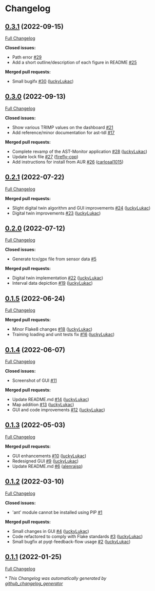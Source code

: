 # Changelog

## [0.3.1](https://github.com/firefly-cpp/AST-Monitor/tree/0.3.1) (2022-09-15)

[Full Changelog](https://github.com/firefly-cpp/AST-Monitor/compare/0.3.0...0.3.1)

**Closed issues:**

- Path error [\#29](https://github.com/firefly-cpp/AST-Monitor/issues/29)
- Add a short outline/description of each figure in README [\#25](https://github.com/firefly-cpp/AST-Monitor/issues/25)

**Merged pull requests:**

- Small bugifx [\#30](https://github.com/firefly-cpp/AST-Monitor/pull/30) ([luckyLukac](https://github.com/luckyLukac))

## [0.3.0](https://github.com/firefly-cpp/AST-Monitor/tree/0.3.0) (2022-09-13)

[Full Changelog](https://github.com/firefly-cpp/AST-Monitor/compare/0.2.1...0.3.0)

**Closed issues:**

- Show various TRIMP values on the dashboard [\#21](https://github.com/firefly-cpp/AST-Monitor/issues/21)
- Add reference/minor documentation for ast-tdl [\#17](https://github.com/firefly-cpp/AST-Monitor/issues/17)

**Merged pull requests:**

- Complete revamp of the AST-Monitor application [\#28](https://github.com/firefly-cpp/AST-Monitor/pull/28) ([luckyLukac](https://github.com/luckyLukac))
- Update lock file [\#27](https://github.com/firefly-cpp/AST-Monitor/pull/27) ([firefly-cpp](https://github.com/firefly-cpp))
- Add instructions for install from AUR [\#26](https://github.com/firefly-cpp/AST-Monitor/pull/26) ([carlosal1015](https://github.com/carlosal1015))

## [0.2.1](https://github.com/firefly-cpp/AST-Monitor/tree/0.2.1) (2022-07-22)

[Full Changelog](https://github.com/firefly-cpp/AST-Monitor/compare/0.2.0...0.2.1)

**Merged pull requests:**

- Slight digital twin algorithm and GUI improvements [\#24](https://github.com/firefly-cpp/AST-Monitor/pull/24) ([luckyLukac](https://github.com/luckyLukac))
- Digital twin improvements [\#23](https://github.com/firefly-cpp/AST-Monitor/pull/23) ([luckyLukac](https://github.com/luckyLukac))

## [0.2.0](https://github.com/firefly-cpp/AST-Monitor/tree/0.2.0) (2022-07-12)

[Full Changelog](https://github.com/firefly-cpp/AST-Monitor/compare/0.1.5...0.2.0)

**Closed issues:**

- Generate tcx/gpx file from sensor data [\#5](https://github.com/firefly-cpp/AST-Monitor/issues/5)

**Merged pull requests:**

- Digital twin implementation [\#22](https://github.com/firefly-cpp/AST-Monitor/pull/22) ([luckyLukac](https://github.com/luckyLukac))
- Interval data depiction [\#19](https://github.com/firefly-cpp/AST-Monitor/pull/19) ([luckyLukac](https://github.com/luckyLukac))

## [0.1.5](https://github.com/firefly-cpp/AST-Monitor/tree/0.1.5) (2022-06-24)

[Full Changelog](https://github.com/firefly-cpp/AST-Monitor/compare/0.1.4...0.1.5)

**Merged pull requests:**

- Minor Flake8 changes [\#18](https://github.com/firefly-cpp/AST-Monitor/pull/18) ([luckyLukac](https://github.com/luckyLukac))
- Training loading and unit tests fix [\#16](https://github.com/firefly-cpp/AST-Monitor/pull/16) ([luckyLukac](https://github.com/luckyLukac))

## [0.1.4](https://github.com/firefly-cpp/AST-Monitor/tree/0.1.4) (2022-06-07)

[Full Changelog](https://github.com/firefly-cpp/AST-Monitor/compare/0.1.3...0.1.4)

**Closed issues:**

- Screenshot of GUI [\#11](https://github.com/firefly-cpp/AST-Monitor/issues/11)

**Merged pull requests:**

- Update README.md [\#14](https://github.com/firefly-cpp/AST-Monitor/pull/14) ([luckyLukac](https://github.com/luckyLukac))
- Map addition [\#13](https://github.com/firefly-cpp/AST-Monitor/pull/13) ([luckyLukac](https://github.com/luckyLukac))
- GUI and code improvements [\#12](https://github.com/firefly-cpp/AST-Monitor/pull/12) ([luckyLukac](https://github.com/luckyLukac))

## [0.1.3](https://github.com/firefly-cpp/AST-Monitor/tree/0.1.3) (2022-05-03)

[Full Changelog](https://github.com/firefly-cpp/AST-Monitor/compare/0.1.2...0.1.3)

**Merged pull requests:**

- GUI enhancements [\#10](https://github.com/firefly-cpp/AST-Monitor/pull/10) ([luckyLukac](https://github.com/luckyLukac))
- Redesigned GUI [\#9](https://github.com/firefly-cpp/AST-Monitor/pull/9) ([luckyLukac](https://github.com/luckyLukac))
- Update README.md [\#6](https://github.com/firefly-cpp/AST-Monitor/pull/6) ([alenrajsp](https://github.com/alenrajsp))

## [0.1.2](https://github.com/firefly-cpp/AST-Monitor/tree/0.1.2) (2022-03-10)

[Full Changelog](https://github.com/firefly-cpp/AST-Monitor/compare/0.1.1...0.1.2)

**Closed issues:**

- 'ant' module cannot be installed using PIP [\#1](https://github.com/firefly-cpp/AST-Monitor/issues/1)

**Merged pull requests:**

- Small changes in GUI [\#4](https://github.com/firefly-cpp/AST-Monitor/pull/4) ([luckyLukac](https://github.com/luckyLukac))
- Code refactored to comply with Flake standards [\#3](https://github.com/firefly-cpp/AST-Monitor/pull/3) ([luckyLukac](https://github.com/luckyLukac))
- Small bugfix at pyqt-feedback-flow usage [\#2](https://github.com/firefly-cpp/AST-Monitor/pull/2) ([luckyLukac](https://github.com/luckyLukac))

## [0.1.1](https://github.com/firefly-cpp/AST-Monitor/tree/0.1.1) (2022-01-25)

[Full Changelog](https://github.com/firefly-cpp/AST-Monitor/compare/c3527a1296385a84a0b0be4df0e1609527cbac67...0.1.1)



\* *This Changelog was automatically generated by [github_changelog_generator](https://github.com/github-changelog-generator/github-changelog-generator)*
